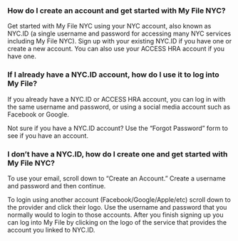 ### How do I create an account and get started with My File NYC?

Get started with My File NYC using your NYC account, also known as NYC.ID (a single username and password for accessing many NYC services including My File NYC). Sign up with your existing NYC.ID if you have one or create a new account. You can also use your ACCESS HRA account if you have one.
 
### If I already have a NYC.ID account, how do I use it to log into My File? 
 
If you already have a NYC.ID or ACCESS HRA account, you can log in with the same username and password, or using a social media account such as Facebook or Google.

Not sure if you have a NYC.ID account? Use the “Forgot Password” form to see if you have an account.
 
### I don’t have a NYC.ID, how do I create one and get started with My File NYC? 
 
To use your email, scroll down to “Create an Account.” Create a username and password and then continue.
 
To login using another account (Facebook/Google/Apple/etc) scroll down to the provider and click their logo. Use the username and password that you normally would to login to those accounts. After you finish signing up you can log into My File by clicking on the logo of the service that provides the account you linked to NYC.ID.
